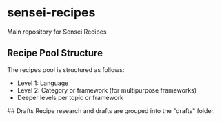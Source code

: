 # sensei-recipes
Main repository for Sensei Recipes

## Recipe Pool Structure
The recipes pool is structured as follows:
- Level 1: Language
- Level 2: Category or framework (for multipurpose frameworks)
- Deeper levels per topic or framework

## Drafts
Recipe research and drafts are grouped into the "drafts" folder.

